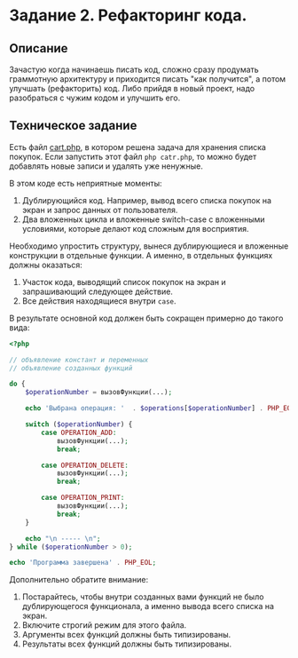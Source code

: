 # Задание 2. Рефакторинг кода. 

## Описание
Зачастую когда начинаешь писать код, сложно сразу продумать граммотную архитектуру и приходится 
писать "как получится", а потом улучшать (рефакторить) код. Либо прийдя в новый проект, надо разобраться с чужим кодом и улучшить его.  

## Техническое задание
Есть файл [cart.php](cart.php), в котором решена задача для хранения списка покупок. 
Если запустить этот файл `php catr.php`, то можно будет добавлять новые записи и удалять 
уже ненужные.  

В этом коде есть неприятные моменты:
1. Дублирующийся код. Например, вывод всего списка покупок на экран и запрос данных от пользователя. 
2. Два вложенных цикла и вложенные switch-case с вложенными условиями, которые делают код 
сложным для восприятия. 

Необходимо упростить структуру, вынеся дублирующиеся и вложенные конструкции в отдельные функции.
А именно, в отдельных функциях должны оказаться:
1. Участок кода, выводящий список покупок на экран и запрашивающий следующее действие.
1. Все действия находящиеся внутри `case`. 

В результате основной код должен быть сокращен примерно до такого вида:
```php
<?php

// объявление констант и переменных
// объявление созданных функций 

do {
    $operationNumber = вызовФункции(...);

    echo 'Выбрана операция: '  . $operations[$operationNumber] . PHP_EOL;

    switch ($operationNumber) {
        case OPERATION_ADD:
            вызовФункции(...);
            break;

        case OPERATION_DELETE:
            вызовФункции(...);
            break;

        case OPERATION_PRINT:
            вызовФункции(...);
            break;
    }

    echo "\n ----- \n";
} while ($operationNumber > 0);

echo 'Программа завершена' . PHP_EOL;

```

Дополнительно обратите внимание:
1. Постарайтесь, чтобы внутри созданных вами функций не было дублирующегося функционала, а именно вывода всего списка на экран.
1. Включите строгий режим для этого файла.  
1. Аргументы всех функций должны быть типизированы.
1. Результаты всех функций должны быть типизированы. 




